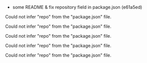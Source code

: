 * some README & fix repository field in package.json (e61a5ed)

Could not infer "repo" from the "package.json" file.

Could not infer "repo" from the "package.json" file.

Could not infer "repo" from the "package.json" file.

Could not infer "repo" from the "package.json" file.

Could not infer "repo" from the "package.json" file.

